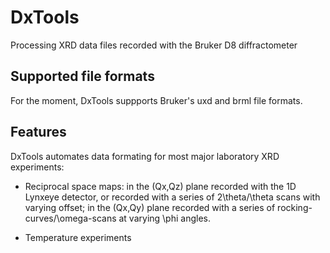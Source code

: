 # DxTools
Processing XRD data files recorded with the Bruker D8 diffractometer

## Supported file formats
For the moment, DxTools suppports Bruker's uxd and brml file formats.
## Features
DxTools automates data formating for most major laboratory XRD experiments:
- Reciprocal space maps: in the (Qx,Qz) plane recorded with the 1D Lynxeye detector,
or recorded with a series of 2\theta/\theta scans with varying offset;
in the (Qx,Qy) plane recorded with a series of rocking-curves/\omega-scans at varying \phi angles.

- Temperature experiments


